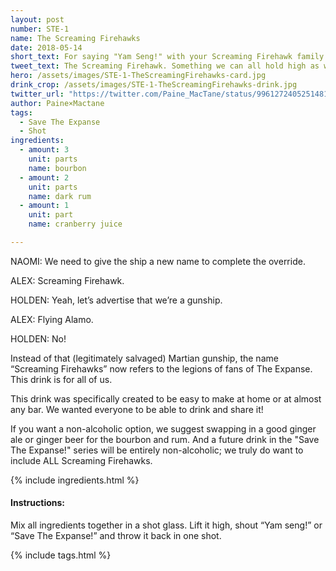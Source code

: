 ```yaml
---
layout: post
number: STE-1
name: The Screaming Firehawks
date: 2018-05-14
short_text: For saying "Yam Seng!" with your Screaming Firehawk family! 
tweet_text: The Screaming Firehawk. Something we can all hold high as we say "Yam seng!" and then drink together at parties or at home. Together, as the #ScreamingFirehawks family.
hero: /assets/images/STE-1-TheScreamingFirehawks-card.jpg
drink_crop: /assets/images/STE-1-TheScreamingFirehawks-drink.jpg
twitter_url: "https://twitter.com/Paine_MacTane/status/996127240525148162"
author: Paine×Mactane
tags: 
  - Save The Expanse
  - Shot
ingredients:
  - amount: 3
    unit: parts
    name: bourbon
  - amount: 2
    unit: parts
    name: dark rum
  - amount: 1
    unit: part
    name: cranberry juice

---
```


NAOMI: We need to give the ship a new name to complete the override.

ALEX: Screaming Firehawk.

HOLDEN: Yeah, let’s advertise that we’re a gunship.

ALEX: Flying Alamo.

HOLDEN: No!

Instead of that (legitimately salvaged) Martian gunship, the name “Screaming Firehawks” now refers to the legions of fans of The Expanse. This drink is for all of us.

This drink was specifically created to be easy to make at home or at almost any bar. We wanted everyone to be able to drink and share it! 

If you want a non-alcoholic option, we suggest swapping in a good ginger ale or ginger beer for the bourbon and rum. And a future drink in the "Save The Expanse!" series will be entirely non-alcoholic; we truly do want to include ALL Screaming Firehawks. 

{% include ingredients.html %}

#### Instructions:

Mix all ingredients together in a shot glass. Lift it high, shout “Yam seng!” or “Save The Expanse!” and throw it back in one shot.

{% include tags.html %}
